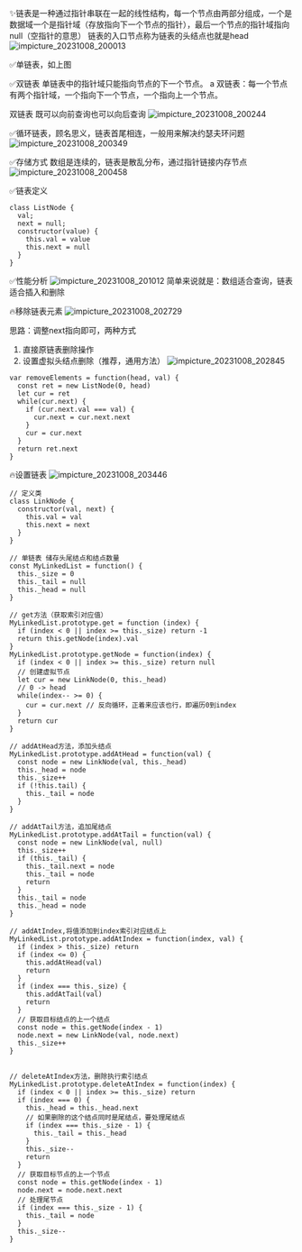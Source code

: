 ✨链表是一种通过指针串联在一起的线性结构，每一个节点由两部分组成，一个是数据域一个是指针域（存放指向下一个节点的指针），最后一个节点的指针域指向null（空指针的意思）
链表的入口节点称为链表的头结点也就是head
![impicture_20231008_200013](https://github.com/JasonLonger/note/assets/50047690/6c13e859-4517-4114-a1d9-45af6f311409)

✅单链表，如上图

✅双链表
单链表中的指针域只能指向节点的下一个节点。
a
双链表：每一个节点有两个指针域，一个指向下一个节点，一个指向上一个节点。

双链表 既可以向前查询也可以向后查询
![impicture_20231008_200244](https://github.com/JasonLonger/note/assets/50047690/825855be-da61-45e6-9cd6-4ba78867df30)

✅循环链表，顾名思义，链表首尾相连，一般用来解决约瑟夫环问题
![impicture_20231008_200349](https://github.com/JasonLonger/note/assets/50047690/ceeafda1-cef2-497a-b667-427ba63f0147)

✅存储方式
数组是连续的，链表是散乱分布，通过指针链接内存节点
![impicture_20231008_200458](https://github.com/JasonLonger/note/assets/50047690/74375c79-8618-43c4-aaf8-3f891668bf06)

✅链表定义
```
class ListNode {
  val;
  next = null;
  constructor(value) {
    this.val = value
    this.next = null
  }
}
```

✅性能分析
![impicture_20231008_201012](https://github.com/JasonLonger/note/assets/50047690/053bf78c-4a45-4ec4-8193-b3e9b8983888)
简单来说就是：数组适合查询，链表适合插入和删除

🔥移除链表元素
![impicture_20231008_202729](https://github.com/JasonLonger/note/assets/50047690/819ef198-0316-4ea1-8351-78f024927f8f)

思路：调整next指向即可，两种方式
1. 直接原链表删除操作
2. 设置虚拟头结点删除（推荐，通用方法）
![impicture_20231008_202845](https://github.com/JasonLonger/note/assets/50047690/ee5cb366-7a74-4f26-a7df-9fa7961ff89a)
```
var removeElements = function(head, val) {
  const ret = new ListNode(0, head)
  let cur = ret
  while(cur.next) {
    if (cur.next.val === val) {
      cur.next = cur.next.next
    }
    cur = cur.next
  }
  return ret.next
}
```

🔥设置链表
![impicture_20231008_203446](https://github.com/JasonLonger/note/assets/50047690/9bf7d67f-ac23-4b4d-bb98-3be8c95f0500)

```
// 定义类
class LinkNode {
  constructor(val, next) {
    this.val = val
    this.next = next
  }
}

// 单链表 储存头尾结点和结点数量
const MyLinkedList = function() {
  this._size = 0
  this._tail = null
  this._head = null
}

// get方法（获取索引对应值）
MyLinkedList.prototype.get = function (index) {
  if (index < 0 || index >= this._size) return -1
  return this.getNode(index).val
}
MyLinkedList.prototype.getNode = function(index) {
  if (index < 0 || index >= this._size) return null
  // 创建虚拟节点
  let cur = new LinkNode(0, this._head)
  // 0 -> head
  while(index-- >= 0) {
    cur = cur.next // 反向循环，正着来应该也行，即遍历0到index
  }
  return cur
}

// addAtHead方法，添加头结点
MyLinkedList.prototype.addAtHead = function(val) {
  const node = new LinkNode(val, this._head)
  this._head = node
  this._size++
  if (!this.tail) {
    this._tail = node
  }
}

// addAtTail方法，追加尾结点
MyLinkedList.prototype.addAtTail = function(val) {
  const node = new LinkNode(val, null)
  this._size++
  if (this._tail) {
    this._tail.next = node
    this._tail = node
    return
  }
  this._tail = node
  this._head = node
}

// addAtIndex,将值添加到index索引对应结点上
MyLinkedList.prototype.addAtIndex = function(index, val) {
  if (index > this._size) return
  if (index <= 0) {
    this.addAtHead(val)
    return
  }
  if (index === this._size) {
    this.addAtTail(val)
    return
  }
  // 获取目标结点的上一个结点
  const node = this.getNode(index - 1)
  node.next = new LinkNode(val, node.next)
  this._size++
}


// deleteAtIndex方法，删除执行索引结点
MyLinkedList.prototype.deleteAtIndex = function(index) {
  if (index < 0 || index >= this._size) return
  if (index === 0) {
    this._head = this._head.next
    // 如果删除的这个结点同时是尾结点，要处理尾结点
    if (index === this._size - 1) {
      this._tail = this._head
    }
    this._size--
    return
  }
  // 获取目标节点的上一个节点
  const node = this.getNode(index - 1)
  node.next = node.next.next
  // 处理尾节点
  if (index === this._size - 1) {
    this._tail = node
  }
  this._size--
}
```





